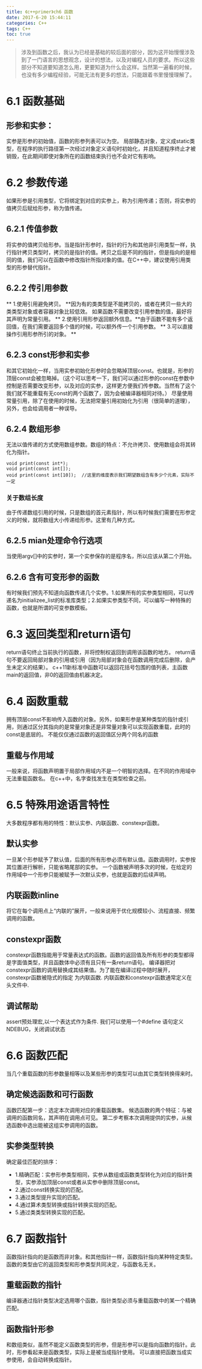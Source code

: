 ```yaml
---
title: 《c++primer》ch6 函数
date: 2017-6-20 15:44:11
categories: C++
tags: C++
toc: true
---
```

> 涉及到函数之后，我认为已经是基础的较后面的部分，因为这开始慢慢涉及到了一门语言的思想观念，设计的想法，以及对编程人员的要求。所以这些部分不知道要知道怎么用，更要知道为什么会这样。当然第一遍看的时候，也没有多少编程经验，可能无法有更多的想法，只能跟着书里慢慢理解了。


<!-- more -->
# 6.1 函数基础
## 形参和实参：
实参是形参的初始值，函数的形参列表可以为空。
局部静态对象，定义成static类型，在程序的执行路径第一次经过对象定义语句时初始化，并且知道程序终止才被销毁，在此期间即使对象所在的函数结束执行也不会对它有影响。
# 6.2 参数传递
如果形参是引用类型，它将绑定到对应的实参上，称为引用传递；否则，将实参的值拷贝后赋给形参，称为值传递。
## 6.2.1 传值参数
将实参的值拷贝给形参。当是指针形参时，指针的行为和其他非引用类型一样，执行指针拷贝类型时，拷贝的是指针的值。拷贝之后是不同的指针，但是指向的是相同的值，我们可以在函数中修改指针所指对象的值。在C++中，建议使用引用类型的形参替代指针。
## 6.2.2 传引用参数
** 1.使用引用避免拷贝。 **因为有的类类型是不能拷贝的，或者在拷贝一些大的类类型对象或者容器对象比较低效。
如果函数不需要改变引用参数的值，最好将其声明为常量引用。
** 2.使用引用形参返回额外信息。**由于函数不能有多个返回值，在我们需要返回多个值的时候，可以额外传一个引用参数。
** 3.可以直接操作引用形参所引的对象。 **
## 6.2.3 const形参和实参
和其它初始化一样，当用实参初始化形参时会忽略掉顶层const。也就是，形参的顶层const会被忽略掉。（这个可以思考一下，我们可以通过形参的const在参数中控制是否需要改变形参，以及对应的实参，这样更方便我们传参数。当然有了这个我们就不能重载有无const的两个函数了，因为会被编译器相同对待。）
尽量使用常量引用，除了在使用的时候，无法把常量引用初始化为引用（很简单的道理），另外，也会给调用者一种误导。
## 6.2.4 数组形参
无法以值传递的方式使用数组参数。数组的特点：不允许拷贝、使用数组会将其转化为指针。
```
void print(const int*);
void print(const int[]);
void print(const int[10]);  //这里的维度表示我们期望数组含有多少个元素，实际不一定
```
### 关于数组长度
由于传递数组引用的时候，只是数组的首元素指针，所以有时候我们需要在形参定义的时候，就将数组大小传递给形参。这里有几种方式。
## 6.2.5 mian处理命令行选项
当使用argv[]中的实参时，第一个实参保存的是程序名，所以应该从第二个开始。
## 6.2.6 含有可变形参的函数
有时候我们预先不知道向函数传递几个实参。1.如果所有的实参类型相同，可以传递名为initializee_list的标准库类型；2.如果实参类型不同，可以编写一种特殊的函数，也就是所谓的可变参数模板。
# 6.3 返回类型和return语句
return语句终止当前执行的函数，并将控制权返回到调用该函数的地方。
return语句不要返回局部对象的引用或引用（因为局部对象会在函数调用完成后删除，会产生未定义的结果）。
c++11新标准中函数可以返回花括号包围的值列表，主函数main的返回值，非0的返回值由机器决定。
# 6.4 函数重载
拥有顶层const不影响传入函数的对象。另外，如果形参是某种类型的指针或引用，则通过区分其指向的是常量对象还是非常量对象可以实现函数重载，此时的const是底层的。
不能仅仅通过函数的返回值区分两个同名的函数
## 重载与作用域
一般来说，将函数声明置于局部作用域内不是一个明智的选择。在不同的作用域中无法重载函数名。
在c++中，名字查找发生在类型检查之前。
# 6.5 特殊用途语言特性
大多数程序都有用的特性：默认实参、内联函数、constexpr函数。
## 默认实参
一旦某个形参赋予了默认值，后面的所有形参必须有默认值。函数调用时，实参按其位置进行解析，只能省略尾部的实参。
一个函数被声明多次的时候，在给定的作用域中一个形参只能被赋予一次默认实参，也就是函数的后续声明。
## 内联函数inline
将它在每个调用点上“内联的”展开，一般来说用于优化规模较小、流程直接、频繁调用的函数。
## constexpr函数
constexpr函数指能用于常量表达式的函数。函数的返回值及所有形参的类型都得是字面值类型，并且函数体中必须有且只有一条return语句。
编译器把对constexpr函数的调用替换成其结果值。为了能在编译过程中随时展开，constexpr函数被隐式的指定 为内联函数.
内联函数和constexpr函数通常定义在头文件中.
## 调试帮助
assert预处理宏,以一个表达式作为条件.
我们可以使用一个#define 语句定义NDEBUG，关闭调试状态
# 6.6 函数匹配
当几个重载函数的形参数量相等以及某些形参的类型可以由其它类型转换得来时。
## 确定候选函数和可行函数
函数匹配第一步：选定本次调用对应的重载函数集。
候选函数的两个特征：与被调用的函数同名，其声明在调用点可见。
第二步考察本次调用提供的实参，从候选函数中选出能被这组实参调用的函数。
## 实参类型转换
确定最佳匹配的排序：
* 1.精确匹配：实参形参类型相同，实参从数组或函数类型转化为对应的指针类型，实参添加顶层const或者从实参中删除顶层const。
* 2.通过const转换实现的匹配。
* 3.通过类型提升实现的匹配。
* 4.通过算术类型转换或指针转换实现的匹配。
* 5.通过类类型转换实现的匹配。

# 6.7 函数指针
函数指针指向的是函数而非对象。和其他指针一样，函数指针指向某种特定类型。函数的类型由它的返回类型和形参类型共同决定，与函数名无关。
## 重载函数的指针
编译器通过指针类型决定选用哪个函数，指针类型必须与重载函数中的某一个精确匹配。
## 函数指针形参
和数组类似，虽然不能定义函数类型的形参，但是形参可以是指向函数的指针。此时，形参看起来是函数类型，实际上是被当成指针使用。
可以直接把函数当成实参使用，会自动转换成指针。

